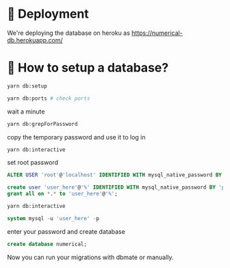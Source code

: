 # 🚛 Deployment

We're deploying the database on heroku as https://numerical-db.herokuapp.com/

# 🔌 How to setup a database?

```sh
yarn db:setup
```

```sh
yarn db:ports # check ports
```

wait a minute

```sh
yarn db:grepForPassword
```

copy the temporary password and use it to log in

```sh
yarn db:interactive
```

set root password

```sql
ALTER USER 'root'@'localhost' IDENTIFIED WITH mysql_native_password BY 'password_here';
```

```sql
create user 'user_here'@'%' IDENTIFIED WITH mysql_native_password BY 'password_here';
grant all on *.* to 'user_here'@'%';
```

```sh
yarn db:interactive
```

```sql
system mysql -u 'user_here' -p
```

enter your password and create database

```sql
create database numerical;
```

Now you can run your migrations with dbmate or manually.

